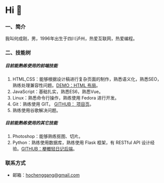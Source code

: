 # Hi 👋

### 一、简介
我叫何成刚，男，1996年出生于四川泸州，热爱互联网，热爱编程。

### 二、技能树

##### 目前能熟练使用的前端技能
1. HTML,CSS：能够根据设计稿进行复杂页面的制作，熟悉语义化，熟悉SEO，熟练处理兼容性问题。[DEMO：HTML 布局](https://hechenggang.github.io/2018_baidu_ife/12-15-rebuild/12-15.html)。
2. JavaScript：基础扎实，熟悉ES6，熟悉Vue。
3. Linux：熟悉命令行操作，熟练使用 Fedora 进行开发。
4. Git：熟练使用 GIT。 [GITHUB： 项目页](https://github.com/hechenggang?tab=repositories)。
5. 熟练使用谷歌解决问题。

##### 目前能熟练使用的其它技能
1. Photoshop：能够熟练抠图、切片。
2. Python：熟练使用数据库，熟练使用 Flask 框架，有 RESTful API 设计经验。[GITHUB：梗概轻日记后端](https://github.com/hechenggang/genGai-backend)。

### 联系方式
- 邮箱：hochenggang@gmail.com
